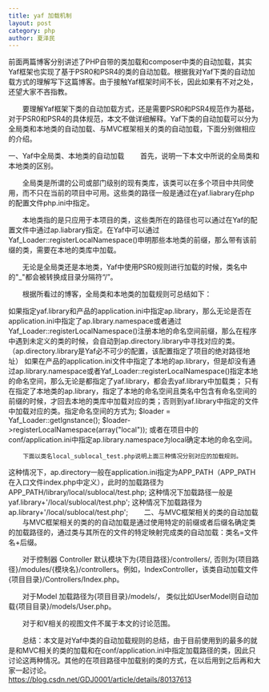 ```yaml
---
title: yaf 加载机制
layout: post
category: php
author: 夏泽民
---
```

前面两篇博客分别讲述了PHP自带的类加载和composer中类的自动加载，其实Yaf框架也实现了基于PSR0和PSR4的类的自动加载。根据我对Yaf下类的自动加载方式的理解写下这篇博客。由于接触Yaf框架时间不长，因此如果有不对之处，还望大家不吝指教。

　　要理解Yaf框架下类的自动加载方式，还是需要PSR0和PSR4规范作为基础，对于PSR0和PSR4的具体规范，本文不做详细解释。Yaf下类的自动加载可以分为全局类和本地类的自动加载、与MVC框架相关的类的自动加载，下面分别做相应的介绍。
<!-- more -->
一、Yaf中全局类、本地类的自动加载
　　首先，说明一下本文中所说的全局类和本地类的区别。

　　全局类是所谓的公司或部门级别的现有类库，该类可以在多个项目中共同使用，而不只在当前的项目中可用。这些类的路径一般是通过在yaf.liabrary在php的配置文件php.ini中指定。

　　本地类指的是只应用于本项目的类，这些类所在的路径也可以通过在Yaf的配置文件中通过ap.liabrary指定。在Yaf中可以通过Yaf_Loader::registerLocalNamespace()申明那些本地类的前缀，那么带有该前缀的类，需要在本地的类库中加载。

　　无论是全局类还是本地类，Yaf中使用PSR0规则进行加载的时候，类名中的"_"都会被转换成目录分隔符“/”。

　　根据所看过的博客，全局类和本地类的加载规则可总结如下：

如果指定yaf.library和产品的application.ini中指定ap.library，那么无论是否在application.ini中指定了ap.library.namespace或者通过Yaf_Loader::registerLocalNamespace()注册本地的命名空间前缀，那么在程序中遇到未定义的类的时候，会自动到ap.directory.library中寻找对应的类。（ap.directory.library是Yaf必不可少的配置，该配置指定了项目的绝对路径地址）
如果在产品的application.ini文件中指定了本地的ap.library，但是却没有通过ap.library.namespace或者Yaf_Loader::registerLocalNamespace()指定本地的命名空间，那么无论是都指定了yaf.library，都会去yaf.library中加载类；
只有在指定了本地类的ap.library，指定了本地的命名空间且类名中包含有命名空间的前缀的时候，才回去本地的类库中加载对应的类；否则到yaf.library中指定的文件中加载对应的类。指定命名空间的方式为;
$loader = Yaf_Loader::getIgnstance();
$loader->registerLocalNamespace(array("local"));
        或者在项目中的conf/application.ini中指定ap.library.namespace为local确定本地的命名空间。

        下面以类名local_sublocal_test.php说明上面三种情况分别对应的加载规则。

这种情况下，ap.directory一般在application.ini指定为APP_PATH（APP_PATH在入口文件index.php中定义），此时的加载路径为APP_PATH/library/local/sublocal/test.php;
这种情况下加载路径一般是yaf.library+'/local/sublocal/test.php';
这种情况下加载路径为ap.library+'/local/sublocal/test.php';
　　二、与MVC框架相关的类的自动加载
　　与MVC框架相关的类的的自动加载是通过使用特定的前缀或者后缀名确定类的加载路径的，通过类与其所在的文件的特定映射完成类的自动加载：类名=文件名+后缀。

　　对于控制器 Controller 默认模块下为{项目路径}/controllers/, 否则为{项目路径}/modules/{模块名}/controllers。例如，IndexController，该类自动加载文件 {项目目录}/Controllers/Index.php。

　　对于Model 加载路径为{项目目录}/models/， 类似比如UserModel则自动加载{项目目录}/models/User.php。

　　对于和V相关的视图文件不属于本文的讨论范围。

　　总结：本文是对Yaf中类的自动加载规则的总结，由于目前使用到的最多的就是和MVC相关的类的加载和在conf/application.ini中指定加载路径的类，因此只讨论这两种情况。其他的在项目路径中加载别的类的方式，在以后用到之后再和大家一起讨论。
　　
　　https://blog.csdn.net/GDJ0001/article/details/80137613
